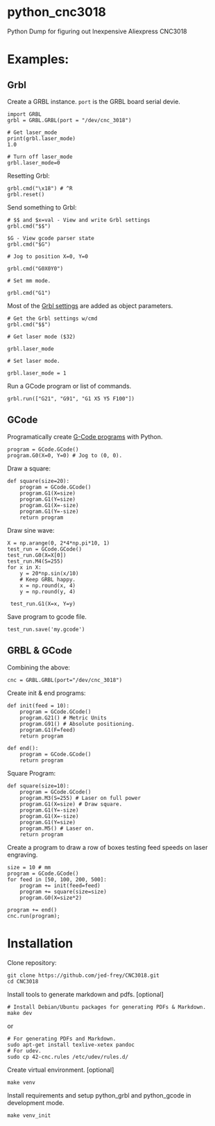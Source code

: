 # python_cnc3018
Python Dump for figuring out Inexpensive Aliexpress CNC3018

# Examples:


## Grbl

Create a GRBL instance. ```port``` is the GRBL board serial devie.


    import GRBL
    grbl = GRBL.GRBL(port = "/dev/cnc_3018")
    
    # Get laser_mode
    print(grbl.laser_mode)
    1.0
    
    # Turn off laser_mode
    grbl.laser_mode=0
    
Resetting Grbl:

    grbl.cmd("\x18") # ^R
    grbl.reset()
    
Send something to Grbl:

    # $$ and $x=val - View and write Grbl settings
    grbl.cmd("$$")

    $G - View gcode parser state
    grbl.cmd("$G")
    
    # Jog to position X=0, Y=0
    
    grbl.cmd("G0X0Y0")
    
    # Set mm mode.
    
    grbl.cmd("G1")
    
Most of the [Grbl settings](https://github.com/gnea/grbl/wiki/Grbl-v1.1-Configuration#grbl-settings) are added as object parameters.

    # Get the Grbl settings w/cmd
    grbl.cmd("$$")
    
    # Get laser mode ($32)
    
    grbl.laser_mode
    
    # Set laser mode.
    
    grbl.laser_mode = 1
    
Run a GCode program or list of commands.

    grbl.run(["G21", "G91", "G1 X5 Y5 F100"])
  
## GCode
  
Programatically create [G-Code programs](https://en.wikipedia.org/wiki/G-code) with Python.

    program = GCode.GCode()
    program.G0(X=0, Y=0) # Jog to (0, 0).
    
Draw a square:

    def square(size=20):
        program = GCode.GCode()
        program.G1(X=size)
        program.G1(Y=size)
        program.G1(X=-size)
        program.G1(Y=-size)
        return program

Draw sine wave:

    X = np.arange(0, 2*4*np.pi*10, 1)
    test_run = GCode.GCode()
    test_run.G0(X=X[0])
    test_run.M4(S=255)
    for x in X:
        y = 20*np.sin(x/10)
        # Keep GRBL happy.
        x = np.round(x, 4)
        y = np.round(y, 4)
        
     test_run.G1(X=x, Y=y)
        
Save program to gcode file.

    test_run.save('my.gcode')
    
## GRBL & GCode

Combining the above:

    cnc = GRBL.GRBL(port="/dev/cnc_3018")
    
Create init & end programs:
    
    def init(feed = 10):
        program = GCode.GCode()
        program.G21() # Metric Units
        program.G91() # Absolute positioning.
        program.G1(F=feed) 
        return program
    
    def end():
        program = GCode.GCode()
        return program

Square Program:

    def square(size=10):    
        program = GCode.GCode()
        program.M3(S=255) # Laser on full power
        program.G1(X=size) # Draw square.
        program.G1(Y=-size)
        program.G1(X=-size)
        program.G1(Y=size)
        program.M5() # Laser on.
        return program
        
Create a program to draw a row of boxes testing feed speeds on laser engraving.


    size = 10 # mm
    program = GCode.GCode()
    for feed in [50, 100, 200, 500]:
        program += init(feed=feed)
        program += square(size=size)
        program.G0(X=size*2)
        
    program += end()
    cnc.run(program);

# Installation

Clone repository:

    git clone https://github.com/jed-frey/CNC3018.git
    cd CNC3018
    
Install tools to generate markdown and pdfs. [optional]
    
    # Install Debian/Ubuntu packages for generating PDFs & Markdown.
    make dev
    
or 

    # For generating PDFs and Markdown.
    sudo apt-get install texlive-xetex pandoc
    # For udev.
	sudo cp 42-cnc.rules /etc/udev/rules.d/
	
Create virtual environment. [optional]

    make venv
    
Install requirements and setup python_grbl and python_gcode in development mode.

    make venv_init